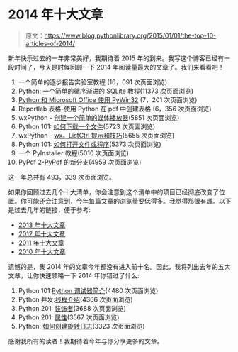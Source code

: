 # 2014 年十大文章

> 原文：<https://www.blog.pythonlibrary.org/2015/01/01/the-top-10-articles-of-2014/>

新年快乐过去的一年非常美好，我期待着 2015 年的到来。我写这个博客已经有一段时间了，今天是时候回顾一下 2014 年阅读量最大的文章了。我们来看看吧！

1.  一个简单的逐步报告实验室教程 (16，091 次页面浏览)
2.  Python: [一个简单的循序渐进的 SQLite 教程](https://www.blog.pythonlibrary.org/2012/07/18/python-a-simple-step-by-step-sqlite-tutorial/)(11373 次页面浏览)
3.  [Python 和 Microsoft Office 使用 PyWin32](https://www.blog.pythonlibrary.org/2010/07/16/python-and-microsoft-office-using-pywin32/) (7，201 次页面浏览)
4.  Reportlab 表格-使用 Python 在 pdf 中创建表格 (6，356 次页面浏览)
5.  wxPython - [创建一个简单的媒体播放器](https://www.blog.pythonlibrary.org/2010/07/24/wxpython-creating-a-simple-media-player/)(5851 次页面浏览)
6.  Python 101: [如何下载一个文件](https://www.blog.pythonlibrary.org/2012/06/07/python-101-how-to-download-a-file/)(5723 次页面浏览)
7.  wxPython - [wx。ListCtrl 提示和技巧](https://www.blog.pythonlibrary.org/2011/01/04/wxpython-wx-listctrl-tips-and-tricks/)(5655 次页面浏览)
8.  Python 101: [如何打开文件或程序](https://www.blog.pythonlibrary.org/2010/09/04/python-101-how-to-open-a-file-or-program/)(5373 次页面浏览)
9.  一个 PyInstaller 教程(5010 次页面浏览)
10.  PyPdf 2-[PyPdf 的新分支](https://www.blog.pythonlibrary.org/2012/07/11/pypdf2-the-new-fork-of-pypdf/)(4959 次页面浏览)

这一年总共有 493，339 次页面浏览。

如果你回顾过去几个十大清单，你会注意到这个清单中的项目已经彻底改变了位置。你可能还会注意到，今年每篇文章的浏览量要低得多。我觉得那很有趣。以下是过去几年的链接，便于参考:

*   [2013 年十大文章](https://www.blog.pythonlibrary.org/2014/01/01/top-ten-articles-2013/)
*   [2012 年十大文章](https://www.blog.pythonlibrary.org/2013/01/10/top-ten-articles-of-2012/)
*   [2011 年十大文章](https://www.blog.pythonlibrary.org/2011/12/31/top-ten-articles-of-2011/)
*   [2010 年十大文章](https://www.blog.pythonlibrary.org/2010/12/30/top-ten-articles-of-2010/)

遗憾的是，我 2014 年的文章今年都没有进入前十名。因此，我将列出去年的五大文章，让你快速领略一下 2014 年你错过了什么:

1.  Python 101:[Python 调试器简介](https://www.blog.pythonlibrary.org/2014/03/19/pytho-101-an-introduction-to-pythons-debugger/)(4480 次页面浏览)
2.  Python 并发:[线程介绍](https://www.blog.pythonlibrary.org/2014/02/24/python-concurrency-an-intro-to-threads/)(4366 次页面浏览)
3.  Python 201: [装饰者](https://www.blog.pythonlibrary.org/2014/03/13/python-201-decorators/)(3688 次页面浏览)
4.  Python 201: [属性](https://www.blog.pythonlibrary.org/2014/01/20/python-201-properties/)(3567 次页面浏览)
5.  Python: [如何创建旋转日志](https://www.blog.pythonlibrary.org/2014/02/11/python-how-to-create-rotating-logs/)(3323 次页面浏览)

感谢我所有的读者！我期待着今年与你分享更多的文章。